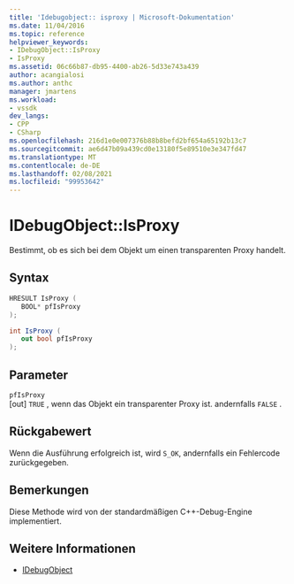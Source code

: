 ```yaml
---
title: 'Idebugobject:: isproxy | Microsoft-Dokumentation'
ms.date: 11/04/2016
ms.topic: reference
helpviewer_keywords:
- IDebugObject::IsProxy
- IsProxy
ms.assetid: 06c66b87-db95-4400-ab26-5d33e743a439
author: acangialosi
ms.author: anthc
manager: jmartens
ms.workload:
- vssdk
dev_langs:
- CPP
- CSharp
ms.openlocfilehash: 216d1e0e007376b88b8befd2bf654a65192b13c7
ms.sourcegitcommit: ae6d47b09a439cd0e13180f5e89510e3e347fd47
ms.translationtype: MT
ms.contentlocale: de-DE
ms.lasthandoff: 02/08/2021
ms.locfileid: "99953642"
---
```

# <a name="idebugobjectisproxy"></a>IDebugObject::IsProxy
Bestimmt, ob es sich bei dem Objekt um einen transparenten Proxy handelt.

## <a name="syntax"></a>Syntax

```cpp
HRESULT IsProxy (
   BOOL* pfIsProxy
);
```

```csharp
int IsProxy (
   out bool pfIsProxy
);
```

## <a name="parameters"></a>Parameter
`pfIsProxy`\
[out] `TRUE` , wenn das Objekt ein transparenter Proxy ist. andernfalls `FALSE` .

## <a name="return-value"></a>Rückgabewert
 Wenn die Ausführung erfolgreich ist, wird `S_OK`, andernfalls ein Fehlercode zurückgegeben.

## <a name="remarks"></a>Bemerkungen
 Diese Methode wird von der standardmäßigen C++-Debug-Engine implementiert.

## <a name="see-also"></a>Weitere Informationen
- [IDebugObject](../../../extensibility/debugger/reference/idebugobject.md)
